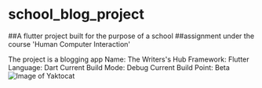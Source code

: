 # school_blog_project

##A flutter project built for the purpose of a school
##assignment under the course 'Human Computer Interaction'

The project is a blogging app
Name: The Writers's Hub
Framework: Flutter
Language: Dart
Current Build Mode: Debug
Current Build Point: Beta
![Image of Yaktocat](https://flic.kr/p/2mseMix)
